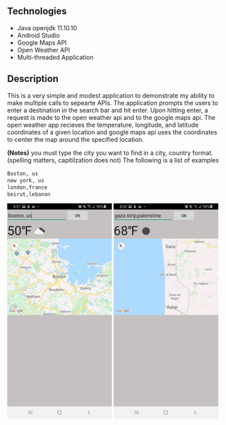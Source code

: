 ## Technologies
<ul> 
  <li>Java openjdk 11.10.10</li>
  <li>Android Studio</li>
  <li>Google Maps API</li>
  <li>Open Weather API</li>
  <li>Multi-threaded Application</li>
</ul>

## Description
This is a very simple and modest application to demonstrate my ability to make multiple calls to sepearte APIs. The application prompts the users 
to enter a destination in the search bar and hit enter. Upon hitting enter, a request is made to the open weather api and to the google maps api. The open weather 
app recieves the temperature, longitude, and latitude coordinates of a given location and google maps api uses the coordinates to center the map around the 
specified location.

<b>(Notes)</b> you must type the city you want to find in a city, country format. (spelling matters, capitilzation does not) The following is a list of examples

```
Boston, us
new york, us
london,france
beirut,lebanon
```
<img src="/imgs/Boston_app.jpg" height="500rem">
<img src="/imgs/GazaStrip_app.jpg" height="500rem">



 
  
